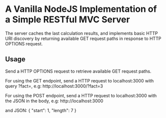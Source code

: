 # A Vanilla NodeJS Implementation of a Simple RESTful MVC Server
The server caches the last calculation results, and implements basic HTTP URI discovery by returning available GET request paths in response to HTTP OPTIONS request.

## Usage
Send a HTTP OPTIONS request to retrieve available GET request paths.

For using the GET endpoint, send a HTTP request to localhost:3000 with query ?fact=<number>, 
e.g: http://localhost:3000/?fact=3

For using the POST endpoint, send a HTTP request to localhost:3000 with the JSON in the body, 
e.g: http://localhost:3000 
  
and JSON: 
{
"start": 1,
"length": 7
}
